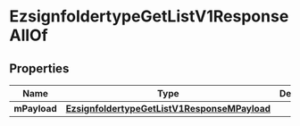 

# EzsignfoldertypeGetListV1ResponseAllOf


## Properties

Name | Type | Description | Notes
------------ | ------------- | ------------- | -------------
**mPayload** | [**EzsignfoldertypeGetListV1ResponseMPayload**](EzsignfoldertypeGetListV1ResponseMPayload.md) |  | 



